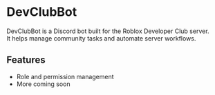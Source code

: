 # DevClubBot

DevClubBot is a Discord bot built for the Roblox Developer Club server.  
It helps manage community tasks and automate server workflows.

## Features

- Role and permission management
- More coming soon
